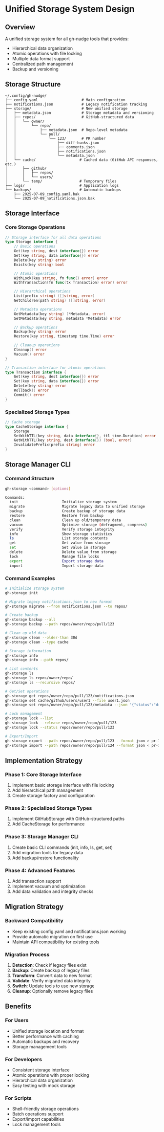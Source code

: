 # Unified Storage System Design

## Overview

A unified storage system for all gh-nudge tools that provides:
- Hierarchical data organization
- Atomic operations with file locking
- Multiple data format support
- Centralized path management
- Backup and versioning

## Storage Structure

```
~/.config/gh-nudge/
├── config.yaml                    # Main configuration
├── notifications.json             # Legacy notification tracking
├── storage/                       # New unified storage
│   ├── metadata.json              # Storage metadata and versioning
│   ├── repos/                     # GitHub-structured data
│   │   └── owner/
│   │       └── repo/
│   │           ├── metadata.json  # Repo-level metadata
│   │           └── pull/
│   │               └── 123/       # PR number
│   │                   ├── diff-hunks.json
│   │                   ├── comments.json
│   │                   ├── notifications.json
│   │                   └── metadata.json
│   └── cache/                    # Cached data (GitHub API responses, etc.)
│       ├── github/
│       │   ├── repos/
│       │   └── users/
│       └── temp/                 # Temporary files
├── logs/                         # Application logs
└── backups/                      # Automatic backups
    ├── 2025-07-09_config.yaml.bak
    └── 2025-07-09_notifications.json.bak
```

## Storage Interface

### Core Storage Operations

```go
// Storage interface for all data operations
type Storage interface {
    // Basic operations
    Get(key string, dest interface{}) error
    Set(key string, data interface{}) error
    Delete(key string) error
    Exists(key string) bool

    // Atomic operations
    WithLock(key string, fn func() error) error
    WithTransaction(fn func(tx Transaction) error) error

    // Hierarchical operations
    List(prefix string) ([]string, error)
    GetChildren(path string) ([]string, error)

    // Metadata operations
    GetMetadata(key string) (*Metadata, error)
    SetMetadata(key string, metadata *Metadata) error

    // Backup operations
    Backup(key string) error
    Restore(key string, timestamp time.Time) error

    // Cleanup operations
    Cleanup() error
    Vacuum() error
}

// Transaction interface for atomic operations
type Transaction interface {
    Get(key string, dest interface{}) error
    Set(key string, data interface{}) error
    Delete(key string) error
    Rollback() error
    Commit() error
}
```

### Specialized Storage Types

```go
// Cache storage
type CacheStorage interface {
    Storage
    SetWithTTL(key string, data interface{}, ttl time.Duration) error
    GetWithTTL(key string, dest interface{}) (bool, error)
    InvalidatePrefix(prefix string) error
}
```

## Storage Manager CLI

### Command Structure

```bash
gh-storage <command> [options]

Commands:
  init                    Initialize storage system
  migrate                 Migrate legacy data to unified storage
  backup                  Create backup of storage data
  restore                 Restore from backup
  clean                   Clean up old/temporary data
  vacuum                  Optimize storage (defragment, compress)
  verify                  Verify storage integrity
  info                    Show storage statistics
  ls                      List storage contents
  get                     Get value from storage
  set                     Set value in storage
  delete                  Delete value from storage
  lock                    Manage file locks
  export                  Export storage data
  import                  Import storage data
```

### Command Examples

```bash
# Initialize storage system
gh-storage init

# Migrate legacy notifications.json to new format
gh-storage migrate --from notifications.json --to repos/

# Create backup
gh-storage backup --all
gh-storage backup --path repos/owner/repo/pull/123

# Clean up old data
gh-storage clean --older-than 30d
gh-storage clean --type cache

# Storage information
gh-storage info
gh-storage info --path repos/

# List contents
gh-storage ls
gh-storage ls repos/owner/repo/
gh-storage ls --recursive repos/

# Get/Set operations
gh-storage get repos/owner/repo/pull/123/notifications.json
gh-storage set cache/github/users/user1 --file user1.json
gh-storage set repos/owner/repo/pull/123/metadata --json '{"status":"draft"}'

# Lock management
gh-storage lock --list
gh-storage lock --release repos/owner/repo/pull/123
gh-storage lock --status repos/owner/repo/pull/123

# Export/Import
gh-storage export --path repos/owner/repo/pull/123 --format json > pr-123.json
gh-storage import --path repos/owner/repo/pull/124 --format json < pr-123.json
```

## Implementation Strategy

### Phase 1: Core Storage Interface
1. Implement basic storage interface with file locking
2. Add hierarchical path management
3. Create storage factory and configuration

### Phase 2: Specialized Storage Types
1. Implement GitHubStorage with GitHub-structured paths
3. Add CacheStorage for performance

### Phase 3: Storage Manager CLI
1. Create basic CLI commands (init, info, ls, get, set)
2. Add migration tools for legacy data
3. Add backup/restore functionality

### Phase 4: Advanced Features
1. Add transaction support
2. Implement vacuum and optimization
3. Add data validation and integrity checks

## Migration Strategy

### Backward Compatibility
- Keep existing config.yaml and notifications.json working
- Provide automatic migration on first use
- Maintain API compatibility for existing tools

### Migration Process
1. **Detection**: Check if legacy files exist
2. **Backup**: Create backup of legacy files
3. **Transform**: Convert data to new format
4. **Validate**: Verify migrated data integrity
5. **Switch**: Update tools to use new storage
6. **Cleanup**: Optionally remove legacy files

## Benefits

### For Users
- Unified storage location and format
- Better performance with caching
- Automatic backups and recovery
- Storage management tools

### For Developers
- Consistent storage interface
- Atomic operations with proper locking
- Hierarchical data organization
- Easy testing with mock storage

### For Scripts
- Shell-friendly storage operations
- Batch operations support
- Export/import capabilities
- Lock management tools

